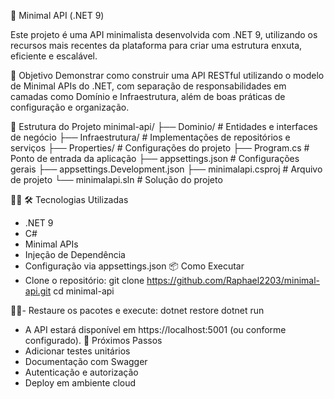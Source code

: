 🧱 Minimal API (.NET 9)

Este projeto é uma API minimalista desenvolvida com .NET 9, utilizando os recursos mais recentes da plataforma para criar uma estrutura enxuta, eficiente e escalável.

🚀 Objetivo
Demonstrar como construir uma API RESTful utilizando o modelo de Minimal APIs do .NET, com separação de responsabilidades em camadas como Domínio e Infraestrutura, além de boas práticas de configuração e organização.

📁 Estrutura do Projeto
minimal-api/
├── Dominio/               # Entidades e interfaces de negócio
├── Infraestrutura/        # Implementações de repositórios e serviços
├── Properties/            # Configurações do projeto
├── Program.cs             # Ponto de entrada da aplicação
├── appsettings.json       # Configurações gerais
├── appsettings.Development.json
├── minimalapi.csproj      # Arquivo de projeto
└── minimalapi.sln         # Solução do projeto


🛠️ Tecnologias Utilizadas
- .NET 9
- C#
- Minimal APIs
- Injeção de Dependência
- Configuração via appsettings.json
📦 Como Executar
- Clone o repositório:
git clone https://github.com/Raphael2203/minimal-api.git
cd minimal-api

- Restaure os pacotes e execute:
dotnet restore
dotnet run

- A API estará disponível em https://localhost:5001 (ou conforme configurado).
📌 Próximos Passos
- Adicionar testes unitários
- Documentação com Swagger
- Autenticação e autorização
- Deploy em ambiente cloud